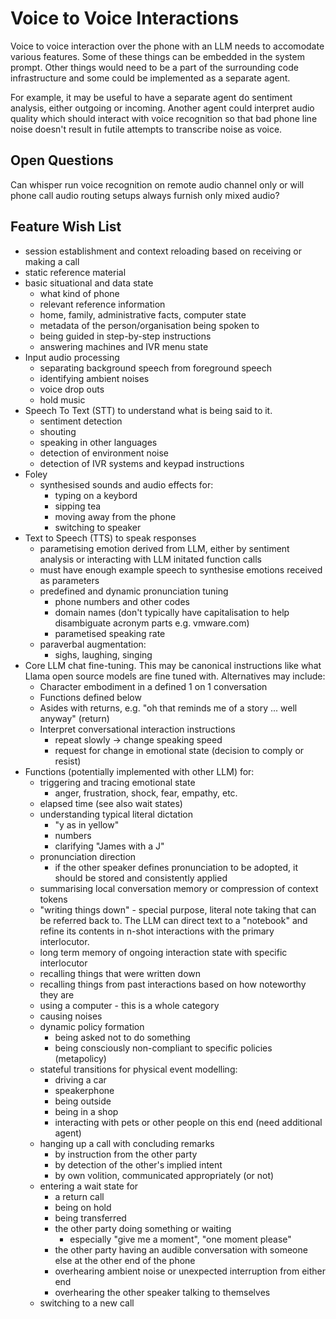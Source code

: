 # Voice to Voice Interactions

Voice to voice interaction over the phone with an LLM needs to accomodate various features. 
Some of these things can be embedded in the system prompt. Other things would need to be a
part of the surrounding code infrastructure and some could be implemented as a separate agent. 

For example, it may be useful to have a separate agent do sentiment analysis, either outgoing or incoming. Another agent could interpret audio quality which should interact with voice recognition so that bad phone line noise doesn't result in futile attempts to transcribe noise as voice.

## Open Questions

Can whisper run voice recognition on remote audio channel only or will phone call audio routing setups always furnish only mixed audio?

## Feature Wish List

* session establishment and context reloading based on receiving or making a call
* static reference material
* basic situational and data state
  * what kind of phone
  * relevant reference information
  * home, family, administrative facts, computer state
  * metadata of the person/organisation being spoken to
  * being guided in step-by-step instructions
  * answering machines and IVR menu state
* Input audio processing
  * separating background speech from foreground speech
  * identifying ambient noises
  * voice drop outs
  * hold music
* Speech To Text (STT) to understand what is being said to it.
  * sentiment detection
  * shouting
  * speaking in other languages
  * detection of environment noise
  * detection of IVR systems and keypad instructions
* Foley
  * synthesised sounds and audio effects for:
    * typing on a keybord
    * sipping tea
    * moving away from the phone
    * switching to speaker
* Text to Speech (TTS) to speak responses
  * parametising emotion derived from LLM, either by sentiment analysis or interacting with LLM initated function calls
  * must have enough example speech to synthesise emotions received as parameters
  * predefined and dynamic pronunciation tuning
    * phone numbers and other codes
    * domain names (don't typically have capitalisation to help disambiguate acronym parts e.g. vmware.com)
    * parametised speaking rate
  * paraverbal augmentation:
    * sighs, laughing, singing
* Core LLM chat fine-tuning. This may be canonical instructions like what Llama open source models are fine tuned with. Alternatives may include:
  * Character embodiment in a defined 1 on 1 conversation
  * Functions defined below
  * Asides with returns, e.g. "oh that reminds me of a story ... well anyway" (return)
  * Interpret conversational interaction instructions
    * repeat slowly -> change speaking speed
    * request for change in emotional state (decision to comply or resist)
* Functions (potentially implemented with other LLM) for:
  * triggering and tracing emotional state
    * anger, frustration, shock, fear, empathy, etc.
  * elapsed time (see also wait states)
  * understanding typical literal dictation
    * "y as in yellow"
    * numbers
    * clarifying "James with a J"
  * pronunciation direction
    * if the other speaker defines pronunciation to be adopted, it should be stored and consistently applied
  * summarising local conversation memory or compression of context tokens
  * "writing things down" - special purpose, literal note taking that can be referred back to. The LLM can direct text to a "notebook" and refine its contents in n-shot interactions with the primary interlocutor.
  * long term memory of ongoing interaction state with specific interlocutor
  * recalling things that were written down
  * recalling things from past interactions based on how noteworthy they are
  * using a computer - this is a whole category
  * causing noises
  * dynamic policy formation
    * being asked not to do something
    * being consciously non-compliant to specific policies (metapolicy)
  * stateful transitions for physical event modelling:
    * driving a car
    * speakerphone
    * being outside
    * being in a shop
    * interacting with pets or other people on this end (need additional agent)
  * hanging up a call with concluding remarks
    * by instruction from the other party
    * by detection of the other's implied intent
    * by own volition, communicated appropriately (or not)
  * entering a wait state for
    * a return call
    * being on hold
    * being transferred
    * the other party doing something or waiting
      * especially "give me a moment", "one moment please"
    * the other party having an audible conversation with someone else at the other end of the phone
    * overhearing ambient noise or unexpected interruption from either end
    * overhearing the other speaker talking to themselves
  * switching to a new call